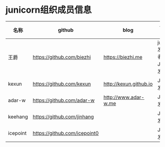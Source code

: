 
# junicorn组织成员信息

| 名称 | github | blog | 个人介绍 |
| --- | --------- | --------- | --------- |
| 王爵 | https://github.com/biezhi | https://biezhi.me | junicorn发起者，Java开发者 |
| kexun | https://github.com/kexun | http://kexun.github.io | Java开发者 |
| adar-w | https://github.com/adar-w | http://www.adar-w.me | Java开发者 |
| keehang | https://github.com/jinhang | &nbsp; | Java开发者 |
| icepoint | https://github.com/icepoint0 | &nbsp; | Java开发者 |
